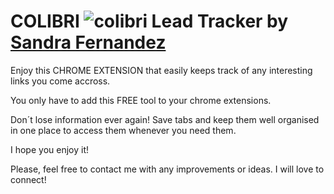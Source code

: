 # COLIBRI  ![colibri](https://user-images.githubusercontent.com/86967298/147747564-ccb86257-be54-48ac-b530-41597aa63bc7.png) Lead Tracker by [Sandra Fernandez](https://www.linkedin.com/in/sandra-fern%C3%A1ndez-domingo-956680203/) 

Enjoy this CHROME EXTENSION that easily keeps track of any interesting links you come accross. 

You only have to add this FREE tool to your chrome extensions.

Don´t lose information ever again! Save tabs and keep them well organised in one place to access them whenever you need them.

I hope you enjoy it!

Please, feel free to contact me with any improvements or ideas. I will love to connect!
